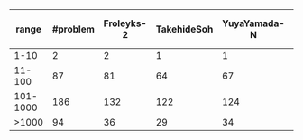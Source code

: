 
| range | #problem | Froleyks-2 | TakehideSoh | YuyaYamada-N | haz-2 | haz-single-2 | junkawahara | telematik-tuhh | tigrisg | toda5603 |
| --- | --- | --- | --- | --- | --- | --- | --- | --- | --- | --- |
| 1-10 | 2 | 2 | 1 | 1 | 2 | 1 | 2 | 2 | 2 | 1 |
| 11-100 | 87 | 81 | 64 | 67 | 87 | 80 | 84 | 87 | 87 | 62 |
| 101-1000 | 186 | 132 | 122 | 124 | 147 | 126 | 36 | 151 | 138 | 120 |
| >1000 | 94 | 36 | 29 | 34 | 86 | 10 | 0 | 86 | 65 | 24 |